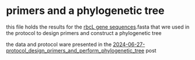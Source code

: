 # primers and a phylogenetic tree

this file holds the results for the  [rbcL gene sequences](../../metadata/Sequences-FASTA/all.fasta).fasta that wre used in the protocol to design primers and construct a phylogenetic tree

the data and protocol ware presented in the [2024-06-27-protocol_design_primers_and_perform_phylogenetic_tree](../../post/2024-06-27-protocol_design_primers_and_perform_phylogenetic_tree.md) post
